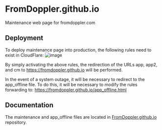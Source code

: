 # FromDoppler.github.io
Maintenance web page for fromdoppler.com

## Deployment
To deploy maintenance page into production, the following rules need to exist in CloudFlare:
![image](https://github.com/FromDoppler/FromDoppler.github.io/assets/11631812/7cbcb3e3-39c1-401f-938e-95abe2a7c34a)

By simply activating the above rules, the redirection of the URLs app, app2, and cm to https://fromdoppler.github.io will be performed.

In the event of a system outage, it will be necessary to redirect to the app_offline file. To do this, it will be necessary to modify the rules forwarding to: https://fromdoppler.github.io/app_offline.html

## Documentation
The maintenance and app_offline files are located in [FromDoppler.github.io](https://github.com/FromDoppler/FromDoppler.github.io) repository.
